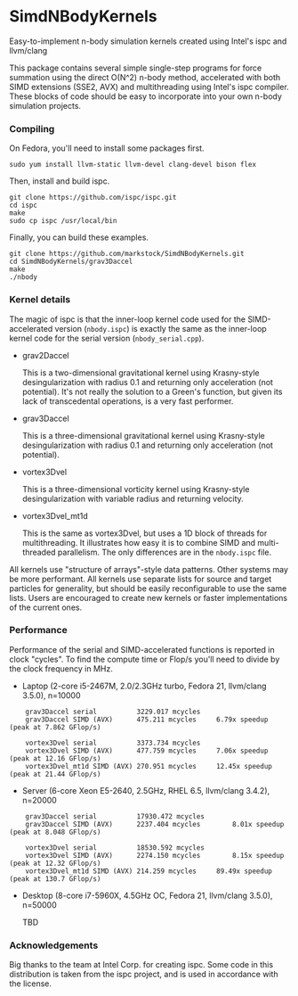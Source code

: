 # SimdNBodyKernels
Easy-to-implement n-body simulation kernels created using Intel's ispc and llvm/clang


This package contains several simple single-step programs for force summation 
using the direct O(N^2) n-body method, accelerated with both SIMD extensions
(SSE2, AVX) and multithreading using Intel's ispc compiler. These blocks of code
should be easy to incorporate into your own n-body simulation projects.

### Compiling

On Fedora, you'll need to install some packages first.

    sudo yum install llvm-static llvm-devel clang-devel bison flex

Then, install and build ispc.

    git clone https://github.com/ispc/ispc.git
    cd ispc
    make
    sudo cp ispc /usr/local/bin

Finally, you can build these examples.

    git clone https://github.com/markstock/SimdNBodyKernels.git
    cd SimdNBodyKernels/grav3Daccel
    make
    ./nbody


### Kernel details

The magic of ispc is that the inner-loop kernel code used for the SIMD-accelerated
version (`nbody.ispc`) is exactly the same as the inner-loop kernel code for the 
serial version (`nbody_serial.cpp`).

* grav2Daccel

    This is a two-dimensional gravitational kernel using Krasny-style desingularization
    with radius 0.1 and returning only acceleration (not potential).
    It's not really the solution to a Green's function, but given its
    lack of transcedental operations, is a very fast performer.

* grav3Daccel

    This is a three-dimensional gravitational kernel using Krasny-style desingularization
    with radius 0.1 and returning only acceleration (not potential).

* vortex3Dvel

    This is a three-dimensional vorticity kernel using Krasny-style desingularization
    with variable radius and returning velocity.

* vortex3Dvel_mt1d

    This is the same as vortex3Dvel, but uses a 1D block of threads for multithreading.
    It illustrates how easy it is to combine SIMD and multi-threaded parallelism. The
    only differences are in the `nbody.ispc` file.

All kernels use "structure of arrays"-style data patterns. Other systems may be more performant.
All kernels use separate lists for source and target particles for generality, but should
be easily reconfigurable to use the same lists.
Users are encouraged to create new kernels or faster implementations of the current ones.


### Performance

Performance of the serial and SIMD-accelerated functions is reported in clock "cycles".
To find the compute time or Flop/s you'll need to divide by the clock frequency in MHz.

* Laptop (2-core i5-2467M, 2.0/2.3GHz turbo, Fedora 21, llvm/clang 3.5.0), n=10000

~~~~
    grav3Daccel serial          3229.017 mcycles
    grav3Daccel SIMD (AVX)      475.211 mcycles		6.79x speedup	(peak at 7.862 GFlop/s)

    vortex3Dvel serial          3373.734 mcycles
    vortex3Dvel SIMD (AVX)      477.759 mcycles		7.06x speedup	(peak at 12.16 GFlop/s)
    vortex3Dvel_mt1d SIMD (AVX) 270.951 mcycles		12.45x speedup	(peak at 21.44 GFlop/s)
~~~~

* Server (6-core Xeon E5-2640, 2.5GHz, RHEL 6.5, llvm/clang 3.4.2), n=20000

~~~~
    grav3Daccel serial          17930.472 mcycles
    grav3Daccel SIMD (AVX)      2237.404 mcycles		8.01x speedup	(peak at 8.048 GFlop/s)

    vortex3Dvel serial          18530.592 mcycles
    vortex3Dvel SIMD (AVX)      2274.150 mcycles		8.15x speedup	(peak at 12.32 GFlop/s)
    vortex3Dvel_mt1d SIMD (AVX) 214.259 mcycles		89.49x speedup	(peak at 130.7 GFlop/s)
~~~~

* Desktop (8-core i7-5960X, 4.5GHz OC, Fedora 21, llvm/clang 3.5.0), n=50000

    TBD


### Acknowledgements

Big thanks to the team at Intel Corp. for creating ispc. Some code in this 
distribution is taken from the ispc project, and is used in accordance with 
the license.

